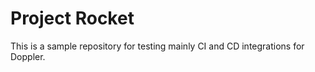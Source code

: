 # Project Rocket

This is a sample repository for testing mainly CI and CD integrations for Doppler.
